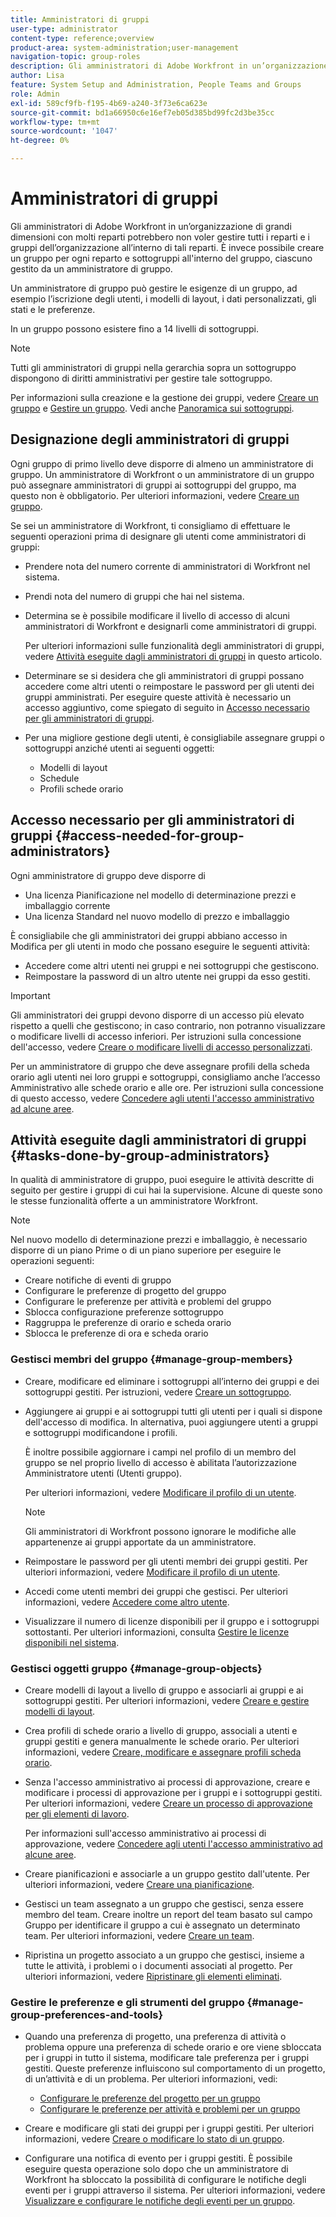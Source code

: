 ```yaml
---
title: Amministratori di gruppi
user-type: administrator
content-type: reference;overview
product-area: system-administration;user-management
navigation-topic: group-roles
description: Gli amministratori di Adobe Workfront in un’organizzazione di grandi dimensioni con molti reparti potrebbero non voler gestire tutti i reparti e i gruppi dell’organizzazione all’interno di tali reparti. È invece possibile creare un gruppo per ogni reparto e sottogruppi all'interno del gruppo, ciascuno gestito da un amministratore di gruppo.
author: Lisa
feature: System Setup and Administration, People Teams and Groups
role: Admin
exl-id: 589cf9fb-f195-4b69-a240-3f73e6ca623e
source-git-commit: bd1a66950c6e16ef7eb05d385bd99fc2d3be35cc
workflow-type: tm+mt
source-wordcount: '1047'
ht-degree: 0%

---
```


# Amministratori di gruppi

<!-- Audited: 12/2023 -->

Gli amministratori di Adobe Workfront in un’organizzazione di grandi dimensioni con molti reparti potrebbero non voler gestire tutti i reparti e i gruppi dell’organizzazione all’interno di tali reparti. È invece possibile creare un gruppo per ogni reparto e sottogruppi all&#39;interno del gruppo, ciascuno gestito da un amministratore di gruppo.

Un amministratore di gruppo può gestire le esigenze di un gruppo, ad esempio l’iscrizione degli utenti, i modelli di layout, i dati personalizzati, gli stati e le preferenze.

In un gruppo possono esistere fino a 14 livelli di sottogruppi.

>[!NOTE]
>
>Tutti gli amministratori di gruppi nella gerarchia sopra un sottogruppo dispongono di diritti amministrativi per gestire tale sottogruppo.

Per informazioni sulla creazione e la gestione dei gruppi, vedere [Creare un gruppo](../../../administration-and-setup/manage-groups/create-and-manage-groups/create-a-group.md) e [Gestire un gruppo](../../../administration-and-setup/manage-groups/create-and-manage-groups/manage-a-group.md). Vedi anche [Panoramica sui sottogruppi](../../../administration-and-setup/manage-groups/groups-overview/subgroups.md).

## Designazione degli amministratori di gruppi

Ogni gruppo di primo livello deve disporre di almeno un amministratore di gruppo. Un amministratore di Workfront o un amministratore di un gruppo può assegnare amministratori di gruppi ai sottogruppi del gruppo, ma questo non è obbligatorio. Per ulteriori informazioni, vedere [Creare un gruppo](../../../administration-and-setup/manage-groups/create-and-manage-groups/create-a-group.md).

Se sei un amministratore di Workfront, ti consigliamo di effettuare le seguenti operazioni prima di designare gli utenti come amministratori di gruppi:

* Prendere nota del numero corrente di amministratori di Workfront nel sistema.
* Prendi nota del numero di gruppi che hai nel sistema.
* Determina se è possibile modificare il livello di accesso di alcuni amministratori di Workfront e designarli come amministratori di gruppi.

  Per ulteriori informazioni sulle funzionalità degli amministratori di gruppi, vedere [Attività eseguite dagli amministratori di gruppi](#tasks-done-by-group-administrators) in questo articolo.

* Determinare se si desidera che gli amministratori di gruppi possano accedere come altri utenti o reimpostare le password per gli utenti dei gruppi amministrati. Per eseguire queste attività è necessario un accesso aggiuntivo, come spiegato di seguito in [Accesso necessario per gli amministratori di gruppi](#access-needed-for-group-administrators).
* Per una migliore gestione degli utenti, è consigliabile assegnare gruppi o sottogruppi anziché utenti ai seguenti oggetti:

   * Modelli di layout
   * Schedule
   * Profili schede orario

## Accesso necessario per gli amministratori di gruppi {#access-needed-for-group-administrators}

Ogni amministratore di gruppo deve disporre di

* Una licenza Pianificazione nel modello di determinazione prezzi e imballaggio corrente
* Una licenza Standard nel nuovo modello di prezzo e imballaggio

È consigliabile che gli amministratori dei gruppi abbiano accesso in Modifica per gli utenti in modo che possano eseguire le seguenti attività:

* Accedere come altri utenti nei gruppi e nei sottogruppi che gestiscono.
* Reimpostare la password di un altro utente nei gruppi da esso gestiti.

>[!IMPORTANT]
>
>Gli amministratori dei gruppi devono disporre di un accesso più elevato rispetto a quelli che gestiscono; in caso contrario, non potranno visualizzare o modificare livelli di accesso inferiori.
>Per istruzioni sulla concessione dell&#39;accesso, vedere [Creare o modificare livelli di accesso personalizzati](../../../administration-and-setup/add-users/configure-and-grant-access/create-modify-access-levels.md).

Per un amministratore di gruppo che deve assegnare profili della scheda orario agli utenti nei loro gruppi e sottogruppi, consigliamo anche l’accesso Amministrativo alle schede orario e alle ore. Per istruzioni sulla concessione di questo accesso, vedere [Concedere agli utenti l&#39;accesso amministrativo ad alcune aree](../../../administration-and-setup/add-users/configure-and-grant-access/grant-users-admin-access-certain-areas.md).

## Attività eseguite dagli amministratori di gruppi {#tasks-done-by-group-administrators}

In qualità di amministratore di gruppo, puoi eseguire le attività descritte di seguito per gestire i gruppi di cui hai la supervisione. Alcune di queste sono le stesse funzionalità offerte a un amministratore Workfront.

>[!NOTE]
>
>Nel nuovo modello di determinazione prezzi e imballaggio, è necessario disporre di un piano Prime o di un piano superiore per eseguire le operazioni seguenti:
>
> * Creare notifiche di eventi di gruppo
> * Configurare le preferenze di progetto del gruppo
> * Configurare le preferenze per attività e problemi del gruppo
> * Sblocca configurazione preferenze sottogruppo
> * Raggruppa le preferenze di orario e scheda orario
> * Sblocca le preferenze di ora e scheda orario

### Gestisci membri del gruppo {#manage-group-members}

* Creare, modificare ed eliminare i sottogruppi all’interno dei gruppi e dei sottogruppi gestiti. Per istruzioni, vedere [Creare un sottogruppo](../../../administration-and-setup/manage-groups/create-and-manage-subgroups/create-a-subgroup.md).
* Aggiungere ai gruppi e ai sottogruppi tutti gli utenti per i quali si dispone dell&#39;accesso di modifica. In alternativa, puoi aggiungere utenti a gruppi e sottogruppi modificandone i profili.

  È inoltre possibile aggiornare i campi nel profilo di un membro del gruppo se nel proprio livello di accesso è abilitata l’autorizzazione Amministratore utenti (Utenti gruppo).

  Per ulteriori informazioni, vedere [Modificare il profilo di un utente](../../../administration-and-setup/add-users/create-and-manage-users/edit-a-users-profile.md).

  >[!NOTE]
  >
  >Gli amministratori di Workfront possono ignorare le modifiche alle appartenenze ai gruppi apportate da un amministratore.

* Reimpostare le password per gli utenti membri dei gruppi gestiti. Per ulteriori informazioni, vedere [Modificare il profilo di un utente](../../../administration-and-setup/add-users/create-and-manage-users/edit-a-users-profile.md).
* Accedi come utenti membri dei gruppi che gestisci. Per ulteriori informazioni, vedere [Accedere come altro utente](../../../administration-and-setup/add-users/create-and-manage-users/log-in-as-another-user.md).
* Visualizzare il numero di licenze disponibili per il gruppo e i sottogruppi sottostanti. Per ulteriori informazioni, consulta [Gestire le licenze disponibili nel sistema](../../../administration-and-setup/get-started-wf-administration/manage-available-licenses-in-your-system.md).

### Gestisci oggetti gruppo {#manage-group-objects}

* Creare modelli di layout a livello di gruppo e associarli ai gruppi e ai sottogruppi gestiti. Per ulteriori informazioni, vedere [Creare e gestire modelli di layout](../../../administration-and-setup/customize-workfront/use-layout-templates/create-and-manage-layout-templates.md).
* Crea profili di schede orario a livello di gruppo, associali a utenti e gruppi gestiti e genera manualmente le schede orario. Per ulteriori informazioni, vedere [Creare, modificare e assegnare profili scheda orario](../../../timesheets/create-and-manage-timesheets/create-timesheet-profiles.md).
* Senza l&#39;accesso amministrativo ai processi di approvazione, creare e modificare i processi di approvazione per i gruppi e i sottogruppi gestiti. Per ulteriori informazioni, vedere [Creare un processo di approvazione per gli elementi di lavoro](../../../administration-and-setup/customize-workfront/configure-approval-milestone-processes/create-approval-processes.md).

  Per informazioni sull&#39;accesso amministrativo ai processi di approvazione, vedere [Concedere agli utenti l&#39;accesso amministrativo ad alcune aree](../../../administration-and-setup/add-users/configure-and-grant-access/grant-users-admin-access-certain-areas.md).

* Creare pianificazioni e associarle a un gruppo gestito dall&#39;utente. Per ulteriori informazioni, vedere [Creare una pianificazione](../../../administration-and-setup/set-up-workfront/configure-timesheets-schedules/create-schedules.md).
* Gestisci un team assegnato a un gruppo che gestisci, senza essere membro del team. Creare inoltre un report del team basato sul campo Gruppo per identificare il gruppo a cui è assegnato un determinato team. Per ulteriori informazioni, vedere [Creare un team](../../../people-teams-and-groups/create-and-manage-teams/create-a-team.md).
* Ripristina un progetto associato a un gruppo che gestisci, insieme a tutte le attività, i problemi o i documenti associati al progetto. Per ulteriori informazioni, vedere [Ripristinare gli elementi eliminati](../../../administration-and-setup/manage-workfront/manage-deleted-items/restore-deleted-items.md).

### Gestire le preferenze e gli strumenti del gruppo {#manage-group-preferences-and-tools}

* Quando una preferenza di progetto, una preferenza di attività o problema oppure una preferenza di schede orario e ore viene sbloccata per i gruppi in tutto il sistema, modificare tale preferenza per i gruppi gestiti. Queste preferenze influiscono sul comportamento di un progetto, di un’attività e di un problema. Per ulteriori informazioni, vedi:

   * [Configurare le preferenze del progetto per un gruppo](../../../administration-and-setup/manage-groups/create-and-manage-groups/configure-project-preferences-group.md)
   * [Configurare le preferenze per attività e problemi per un gruppo](../../../administration-and-setup/manage-groups/create-and-manage-groups/configure-task-issue-preferences-group.md)

* Creare e modificare gli stati dei gruppi per i gruppi gestiti. Per ulteriori informazioni, vedere [Creare o modificare lo stato di un gruppo](../../../administration-and-setup/manage-groups/manage-group-statuses/create-or-edit-a-group-status.md).
* Configurare una notifica di evento per i gruppi gestiti. È possibile eseguire questa operazione solo dopo che un amministratore di Workfront ha sbloccato la possibilità di configurare le notifiche degli eventi per i gruppi attraverso il sistema. Per ulteriori informazioni, vedere [Visualizzare e configurare le notifiche degli eventi per un gruppo](../../../administration-and-setup/manage-groups/create-and-manage-groups/view-and-configure-event-notifications-group.md).
